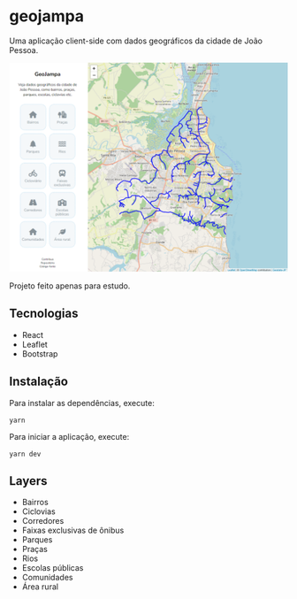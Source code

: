 # geojampa

Uma aplicação client-side com dados geográficos da cidade de João Pessoa.

![example](image/geojampa.png)

Projeto feito apenas para estudo.

## Tecnologias

- React
- Leaflet
- Bootstrap

## Instalação

Para instalar as dependências, execute:
```
yarn
```

Para iniciar a aplicação, execute:
```
yarn dev
```

## Layers

- Bairros
- Ciclovias
- Corredores
- Faixas exclusivas de ônibus
- Parques
- Praças
- Rios
- Escolas públicas
- Comunidades
- Área rural
